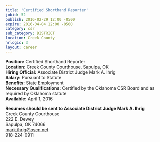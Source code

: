 ```yaml
---
title: 'Certified Shorthand Reporter'
jobid: 52
publish: 2016-02-29 12:00 -0500
expire: 2016-04-04 12:00 -0500
category: csr
sub_category: DISTRICT
location: Creek County
hrlogic: 3
layout: career
---
```

<p>
<strong>Position:</strong> Certified Shorthand Reporter<br>
<strong>Location:</strong> Creek County Courthouse, Sapulpa, OK<br>
<strong>Hiring Official:</strong> Associate District Judge Mark A. Ihrig<br>
<strong>Salary:</strong> Pursuant to Statute<br>
<strong>Benefits:</strong> State Employment<br>
<strong>Necessary Qualifications:</strong> Certified by the Oklahoma CSR Board and as required by Oklahoma statute<br>
<strong>Available:</strong> April 1, 2016  
</p>
<p><strong>Resumes should be sent to Associate District Judge Mark A. Ihrig</strong><br />
Creek County Courthouse<br />
222 E. Dewey<br/>
Sapulpa, OK 74066<br/>
<a href="mailto:mark.ihrig@oscn.net" >mark.ihrig@oscn.net</a><br />
918-224-0911
</p>